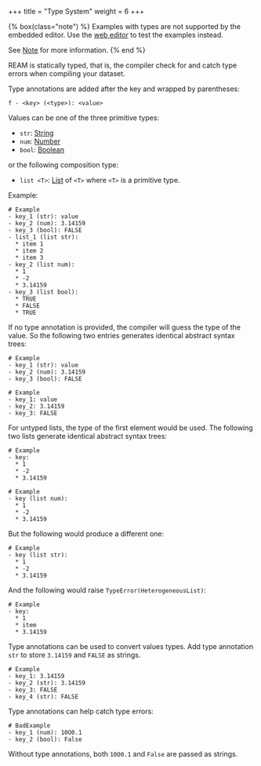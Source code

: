 +++
title = "Type System"
weight = 6
+++

{% box(class="note") %}
Examples with types are not supported by the embedded editor.
Use the [web editor](https://chmlee.github.io/ream-editor) to test the examples instead.

See [Note](/contribution/note) for more information.
{% end %}

REAM is statically typed, that is, the compiler check for and catch type errors when compiling your dataset.

Type annotations are added after the key and wrapped by parentheses:
```ream
f - <key> (<type>): <value>
```

Values can be one of the three primitive types:
- `str`: [String](/tutorial/variable#string)
- `num`: [Number](/tutorial/variable#number)
- `bool`: [Boolean](/tutorial/variable#boolean)

or the following composition type:
- `list <T>`: [List](/tutorial/list) of `<T>` where `<T>` is a primitive type.

Example:
```ream
# Example
- key_1 (str): value
- key_2 (num): 3.14159
- key_3 (bool): FALSE
- list_1 (list str):
  * item 1
  * item 2
  * item 3
- key_2 (list num):
  * 1
  * -2
  * 3.14159
- key_3 (list bool):
  * TRUE
  * FALSE
  * TRUE
```

If no type annotation is provided, the compiler will guess the type of the value.
So the following two entries generates identical abstract syntax trees:
```ream
# Example
- key_1 (str): value
- key_2 (num): 3.14159
- key_3 (bool): FALSE
```

```ream
# Example
- key_1: value
- key_2: 3.14159
- key_3: FALSE
```

For untyped lists, the type of the first element would be used.
The following two lists generate identical abstract syntax trees:
```ream
# Example
- key:
  * 1
  * -2
  * 3.14159
```

```ream
# Example
- key (list num):
  * 1
  * -2
  * 3.14159
```

But the following would produce a different one:
```ream
# Example
- key (list str):
  * 1
  * -2
  * 3.14159
```

And the following would raise `TypeError(HeterogeneousList)`:
```ream
# Example
- key:
  * 1
  * item
  * 3.14159
```




Type annotations can be used to convert values types.
Add type annotation `str` to store `3.14159` and `FALSE` as strings.
```ream
# Example
- key_1: 3.14159
- key_2 (str): 3.14159
- key_3: FALSE
- key_4 (str): FALSE
```

Type annotations can help catch type errors:
```ream
# BadExample
- key_1 (num): 10O0.1
- key_2 (bool): False
```

Without type annotations, both `10O0.1` and `False` are passed as strings.
